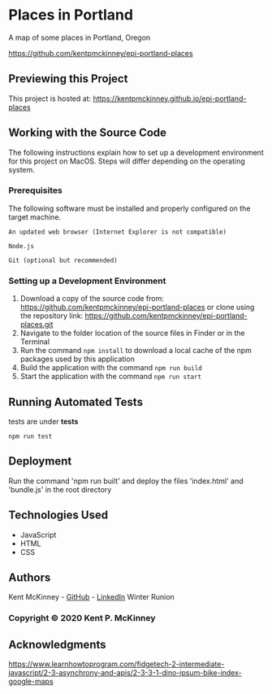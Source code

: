 <!-- Category: Epicodus;HTML/CSS/JS -->
# Places in Portland

A map of some places in Portland, Oregon

https://github.com/kentpmckinney/epi-portland-places

## Previewing this Project

This project is hosted at: https://kentpmckinney.github.io/epi-portland-places

## Working with the Source Code

The following instructions explain how to set up a development environment for this project on MacOS. Steps will differ depending on the operating system.

### Prerequisites

The following software must be installed and properly configured on the target machine. 

```
An updated web browser (Internet Explorer is not compatible)
```
```
Node.js
```
```
Git (optional but recommended)
```

### Setting up a Development Environment

1. Download a copy of the source code from: https://github.com/kentpmckinney/epi-portland-places
   or clone using the repository link: https://github.com/kentpmckinney/epi-portland-places.git
2. Navigate to the folder location of the source files in Finder or in the Terminal
3. Run the command `npm install` to download a local cache of the npm packages used by this application
4. Build the application with the command `npm run build`
5. Start the application with the command `npm run start`

## Running Automated Tests

tests are under __tests__

```
npm run test
```

## Deployment

Run the command 'npm run built' and deploy the files 'index.html' and 'bundle.js' in the root directory

## Technologies Used

* JavaScript
* HTML
* CSS

## Authors

Kent McKinney - [GitHub](https://github.com/kentpmckinney) - [LinkedIn](https://www.linkedin.com/in/kentpmckinney/)
Winter Runion

### Copyright &copy; 2020 Kent P. McKinney

## Acknowledgments

https://www.learnhowtoprogram.com/fidgetech-2-intermediate-javascript/2-3-asynchrony-and-apis/2-3-3-1-dino-ipsum-bike-index-google-maps